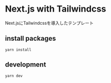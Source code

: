 # Next.js with Tailwindcss
Next.jsにTailwindcssを導入したテンプレート

## install packages
`yarn install`

## development
`yarn dev`
